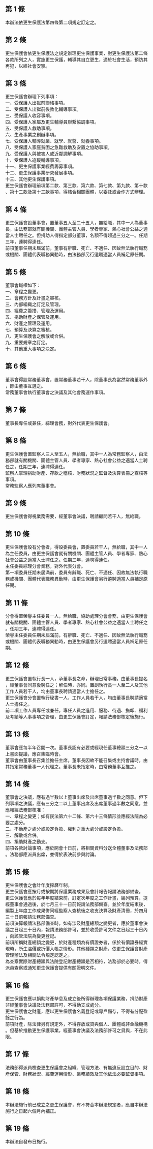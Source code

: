 第 1 條
-------
本辦法依更生保護法第四條第二項規定訂定之。

第 2 條
-------
更生保護會依更生保護法之規定辦理更生保護事業，對更生保護法第二條  
各款所列之人，實施更生保護，輔導其自立更生，適於社會生活，預防其  
再犯，以維社會安寧。

第 3 條
-------
更生保護會辦理下列事項：  
一、受保護人出獄前聯絡事項。  
二、受保護人出獄前後教化輔導事項。  
三、受保護人收容事項。  
四、受保護人家屬及更生輔導員聯繫協調事項。  
五、受保護人救助事項。  
六、生產事業之創辦事項。  
七、受保護人輔導就業、就學、就醫、就養事項。  
八、受保護人家庭貧困之急難救助及安置之協助事項。  
九、受保護人與被害人或近鄰調解事項。  
十、受保護人追蹤輔導事項。  
十一、更生保護事業經費籌募事項。  
十二、更生保護事業研究發展事項。  
十三、其他更生保護事項。  
更生保護會辦理前項第二款、第三款、第六款、第七款、第九款、第十款  
、第十二款及第十三款事項，得結合相關團體，以委託或合作方式辦理。

第 4 條
-------
更生保護會設董事會，置董事五人至二十五人，無給職，其中一人為董事  
長，由法務部就有關機關、團體主管人員、學者專家、熱心社會公益之適  
當人士聘任之。但捐助人得指定部分董事，名額不得超過三分之一。任期  
三年，連聘得連任。  
前項董事任期未屆滿前，董事有辭職、死亡、不適任、因故無法執行職務  
或機關、團體代表職務異動時，由法務部另行遴聘適當人員補足原任期。

第 5 條
-------
董事會職權如下：  
一、章程之變更。  
二、會務方針及計畫之審核。  
三、內部組織之訂定及管理。  
四、經費之籌措、管理及運用。  
五、捐助財產之保管及運用。  
六、財產之管理及運用。  
七、預算及決算之審核。  
八、更生保護會之解散或合併。  
九、重要規章之訂定。  
十、其他重大事項之決定。

第 6 條
-------
董事會得設常務董事會，置常務董事若干人，除董事長為當然常務董事外  
，餘由董事互選之。  
常務董事會執行董事會之決議及其他會務運作事項。

第 7 條
-------
董事長專任或兼任，綜理會務，對外代表更生保護會。

第 8 條
-------
更生保護會置監察人三人至五人，無給職，其中一人為常務監察人，由法  
務部就有關機關、團體主管人員、學者專家、熱心社會公益之適當人士聘  
任之，任期三年，連聘得連任。  
監察人掌理捐助財產、存款之稽核，財務狀況之監督及決算表冊之查核等  
事項。  
常務監察人應列席董事會。

第 9 條
-------
更生保護會得視業務需要，經董事會決議，聘請顧問若干人，無給職。

第 10 條
--------
更生保護會設有分會者，得設委員會，置委員若干人，無給職，其中一人  
為主任委員，由更生保護會就有關機關、團體主管人員、學者專家、熱心  
社會公益之適當人士聘任之。任期三年，連聘得連任。  
主任委員綜理分會業務，對外代表分會。  
第一項委員任期未屆滿前，委員有辭職、死亡、不適任、因故無法執行職  
務或機關、團體代表職務異動時，由更生保護會另行遴聘適當人員補足原  
任期。

第 11 條
--------
分會得置榮譽主任委員一人，無給職，協助處理分會會務，由更生保護會  
就有關機關、團體主管人員、學者專家、熱心社會公益之適當人士聘任之  
。任期三年，連聘得連任。  
榮譽主任委員任期未屆滿前，有辭職、死亡、不適任、因故無法執行職務  
或機關、團體代表職務異動時，由更生保護會另行遴聘適當人員補足原任  
期。

第 12 條
--------
更生保護會置執行長一人，承董事長之命，辦理日常事務。由董事長提名  
，經董事會同意後聘任之；解任時，亦同。置副執行長一人至二人及其他  
工作人員若干人，均由董事長聘請適當人士擔任之。  
更生保護會分會置執行秘書一人、工作人員若干人，均由董事長聘請適當  
人士擔任之。  
前二項工作人員專任或兼任。專任人員之進用、服務、待遇、撫卹、福利  
及考績等人事事項之管理，由更生保護會訂定，報請法務部核定後施行。

第 13 條
--------
董事會應每半年召開一次。董事長認有必要或經現任董事總額三分之一以  
上書面提議，應召集臨時會。  
董事會由董事長召集並擔任主席。董事長因故不能召集或主持會議時，由  
其指定常務董事一人代理之。董事長未指定時，由常務董事互推之。

第 14 條
--------
董事會之決議，應有過半數以上董事出席及出席董事過半數之同意。但下  
列事項之決議，應有三分之二以上董事出席及出席董事過半數之同意，並  
應報經法務部核准：  
一、章程之變更；如有民法第六十二條、第六十三條情形並應經法院為必  
    要之處分。  
二、不動產之處分或設定負擔、權利之重大處分或設定負擔。  
三、解散或合併。  
四、捐助財產之動支。  
前項各款討論事項，應於開會十日前，將相關資料分送全體董事及法務部  
。法務部應派員出席，並得於表決前參與討論。

第 15 條
--------
更生保護會之會計年度採曆年制。  
更生保護會應按月或按期將保護業務成果及會計報告報請法務部備查。  
更生保護會應於每年年度結束前，訂定次年度之工作計畫，編列預算，提  
經董事會通過後，於七月三十一日前報請法務部備查。並於年度結束後，  
編製上年度工作成果併同經監察人查核後之收支決算及財產清冊，於四月  
三十日前報請法務部備查。  
前項決算報請法務部備查時，如有涉及財產總額之變更者，應於董事會決  
議之日起三十日內，報請法務部許可，並於收受許可文件之日起三十日內  
，向該管法院為變更登記。  
前項所稱財產總額之變更，於財產種類為有價證券者，係於有價證券經實  
現時，所生溢價或折價入帳之情形。其他種類之財產，依更生保護會財產  
管理辦法及相關法令規定認定之。  
為查察實際財產總額與法院登記財產總額是否相符，法務部於必要時，得  
派員查察或通知更生保護會提供有關證明文件。

第 16 條
--------
更生保護會應以捐助財產孳息及成立後所得辦理各項保護業務，捐助財產  
非經董事會決議及法務部許可，不得動支或處分。                      
更生保護會之財產，應以更生保護會名義登記或專戶儲存，不得有分配盈  
餘之行為。                                                        
前項財產，除法律另有規定外，不得存放或貸與個人、團體或非金融機構  
。但基於推動更生保護事業，經董事會決議及法務部許可之貸與，不在此  
限。

第 17 條
--------
法務部得派員檢查更生保護會之組織、管理方法、有無違反設立目的、財  
產保管、財務狀況、經費運用情形、業務績效及其他依法必要監督事項。

第 18 條
--------
本辦法施行前已成立之更生保護會，有不符合本辦法規定者，應自本辦法  
施行之日起六個月內補正。

第 19 條
--------
本辦法自發布日施行。

